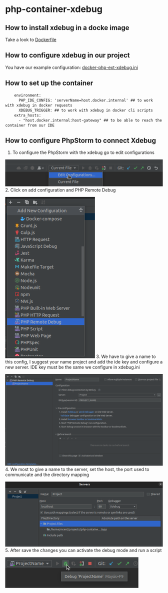 # php-container-xdebug

## How to install xdebug in a docke image

Take a look to [Dockerfile](docker%2Fphp%2FDockerfile)

## How to configure xdebug in our project

You have our example configuration:
[docker-php-ext-xdebug.ini](docker%2Fphp%2Frootfs%2Fusr%2Flocal%2Fetc%2Fphp%2Fconf.d%2Fdocker-php-ext-xdebug.ini)

## How to set up the container

```
    environment:
      PHP_IDE_CONFIG: 'serverName=host.docker.internal' ## to work with xdebug in docker requests
      XDEBUG_TRIGGER: ## to work with xdebug in docker cli scripts
    extra_hosts:
      - "host.docker.internal:host-gateway" ## to be able to reach the container from our IDE    
```

## How to configure PhpStorm to connect Xdebug

1. To configure the PhpStorm with the xdebug go to edit configurations

![edit-configurations.png](images%2Fedit-configurations.png)
2. Click on add configuration and PHP Remote Debug

![add-configuration.png](images%2Fadd-configuration.png)
3. We have to give a name to this config, I suggest your name project and add the ide key
and configure a new server. IDE key must be the same we configure in xdebug.ini

![configure-project.png](images%2Fconfigure-project.png)
4. We most to give a name to the server, set the host, the port used to communicate and the directory mapping

![configure-server.png](images%2Fconfigure-server.png)
5. After save the changes you can activate the debug mode and run a script

![activate-debug.png](images%2Factivate-debug.png)